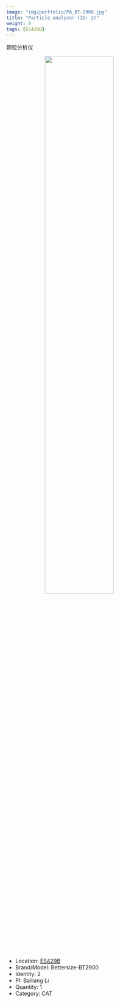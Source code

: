 ```yaml
---
image: "img/portfolio/PA_BT-2900.jpg"
title: "Particle analyzer (ID: 2)"
weight: 0
tags: [ES429B]
---
```


颗粒分析仪

<!--more-->

<img src="../../img/portfolio/PA_BT-2900.jpg" width="60%" style="display: block; margin: auto;">

- Location: [ES429B](../../tags/es429b)
- Brand/Model: Bettersize-BT2900
- Identity: 2
- PI: Bailiang Li
- Quantity: 1
- Category: CAT






